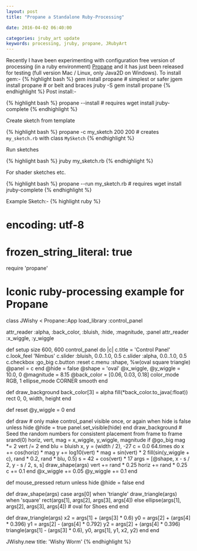 ```yaml
---
layout: post
title: "Propane a Standalone Ruby-Processing"

date: 2016-04-02 06:40:00

categories: jruby_art update
keywords: processing, jruby, propane, JRubyArt
---
```


Recently I have been experimenting with configuration free version of processing (in a ruby environment) [Propane][propane] and it has just been released for testing (full version Mac / Linux, only Java2D on Windows).
To install gem:-
{% highlight bash %}
gem install propane # simplest or safer
jgem install propane # or belt and braces
jruby -S gem install propane 
{% endhighlight %}
Post install:-

{% highlight bash %}
propane --install # requires wget install jruby-complete
{% endhighlight %}

Create sketch from template

{% highlight bash %}
propane -c my_sketch 200 200 # creates `my_sketch.rb` with class `MySketch`
{% endhighlight %}

Run sketches

{% highlight bash %}
jruby my_sketch.rb
{% endhighlight %}

For shader sketches etc.

{% highlight bash %}
propane --run my_sketch.rb # requires wget install jruby-complete
{% endhighlight %}

Example Sketch:-
{% highlight ruby %}
# encoding: utf-8
# frozen_string_literal: true
require 'propane'
# Iconic ruby-processing example for Propane
class JWishy < Propane::App
  load_library :control_panel

  attr_reader :alpha, :back_color, :bluish, :hide, :magnitude, :panel
  attr_reader :x_wiggle, :y_wiggle

  def setup
    size 600, 600
    control_panel do |c|
      c.title = 'Control Panel'
      c.look_feel 'Nimbus'
      c.slider :bluish, 0.0..1.0, 0.5
      c.slider :alpha,  0.0..1.0, 0.5
      c.checkbox :go_big
      c.button :reset
      c.menu :shape, %w(oval square triangle)
      @panel = c
    end
    @hide = false
    @shape = 'oval'
    @x_wiggle, @y_wiggle = 10.0, 0
    @magnitude = 8.15
    @back_color = [0.06, 0.03, 0.18]
    color_mode RGB, 1
    ellipse_mode CORNER
    smooth
  end

  def draw_background
    back_color[3] = alpha
    fill(*back_color.to_java(:float))
    rect 0, 0, width, height
  end

  def reset
    @y_wiggle = 0
  end

  def draw
    # only make control_panel visible once, or again when hide is false
    unless hide
      @hide = true
      panel.set_visible(hide)
    end
    draw_background
    # Seed the random numbers for consistent placement from frame to frame
    srand(0)
    horiz, vert, mag = x_wiggle, y_wiggle, magnitude
    if @go_big
      mag *= 2
      vert /= 2
    end
    blu = bluish
    x, y = (width / 2), -27
    c = 0.0
    64.times do
      x += cos(horiz) * mag
      y += log10(vert) * mag + sin(vert) * 2
      fill(sin(y_wiggle + c), rand * 0.2, rand * blu, 0.5)
      s = 42 + cos(vert) * 17
      args = [@shape, x - s / 2, y - s / 2, s, s]
      draw_shape(args)
      vert += rand * 0.25
      horiz += rand * 0.25
      c += 0.1
    end
    @x_wiggle += 0.05
    @y_wiggle += 0.1
  end

  def mouse_pressed
    return unless hide
    @hide = false
  end

  def draw_shape(args)
    case args[0]
    when 'triangle'
      draw_triangle(args)
    when 'square'
      rect(args[1], args[2], args[3], args[4])
    else
      ellipse(args[1], args[2], args[3], args[4]) # oval for Shoes
    end
  end

  def draw_triangle(args)
    x2 = args[1] + (args[3] * 0.6)
    y0 = args[2] + (args[4] * 0.396)
    y1 = args[2] - (args[4] * 0.792)
    y2 = args[2] + (args[4] * 0.396)
    triangle(args[1] - (args[3] * 0.6), y0, args[1], y1, x2, y2)
  end
end

JWishy.new title: 'Wishy Worm'
{% endhighlight %}

[propane]:https://github.com/monkstone/propane

